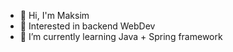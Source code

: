- 👋 Hi, I'm Maksim
- 👀 Interested in backend WebDev
- 🌱 I’m currently learning Java + Spring framework

<!---
notTard/notTard is a ✨ special ✨ repository because its `README.md` (this file) appears on your GitHub profile.
You can click the Preview link to take a look at your changes.
--->
